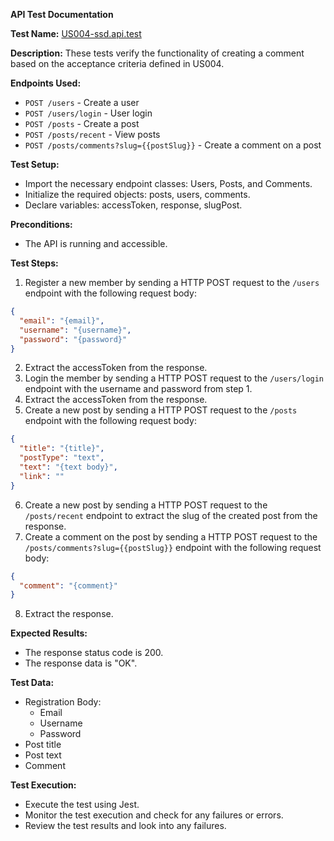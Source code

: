 **API Test Documentation**

**Test Name:** 
[US004-ssd.api.test](/src/api_test/US004/US004-ssd.api.test.ts)

**Description:**  These tests verify the functionality of creating a comment based on the acceptance criteria defined in US004.

**Endpoints Used:**
- `POST /users` - Create a user
- `POST /users/login` - User login
- `POST /posts` - Create a post
- `POST /posts/recent` - View posts
- `POST /posts/comments?slug={{postSlug}}` - Create a comment on a post

**Test Setup:**
- Import the necessary endpoint classes: Users, Posts, and Comments.
- Initialize the required objects: posts, users, comments.
- Declare variables: accessToken, response, slugPost.

**Preconditions:**
- The API is running and accessible.


**Test Steps:**
1. Register a new member by sending a HTTP POST request to the `/users` endpoint with the following request body:
```json
{
  "email": "{email}",
  "username": "{username}",
  "password": "{password}"
}
```
2. Extract the accessToken from the response.
3. Login the member by sending a HTTP POST request to the `/users/login` endpoint with the username and password from step 1.
4. Extract the accessToken from the response.
5. Create a new post by sending a HTTP POST request to the `/posts` endpoint with the following request body:
```json
{
  "title": "{title}",
  "postType": "text",
  "text": "{text body}",
  "link": ""
}
```
6. Create a new post by sending a HTTP POST request to the `/posts/recent` endpoint to extract the slug of the created post from the response.
7. Create a comment on the post by sending a HTTP POST request to the `/posts/comments?slug={{postSlug}}` endpoint with the following request body:
```json
{
  "comment": "{comment}"
}
```
8. Extract the response.

**Expected Results:**
- The response status code is 200.
- The response data is "OK".

**Test Data:**
- Registration Body:
  - Email
  - Username
  - Password
- Post title
- Post text
- Comment

**Test Execution:**
- Execute the test using Jest.
- Monitor the test execution and check for any failures or errors.
- Review the test results and look into any failures.

